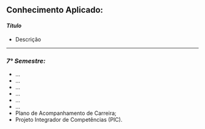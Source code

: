 ## **Conhecimento Aplicado:**

#### ***Título***
- Descrição

<hr>

### ***7° Semestre:***
- ...
- ...
- ...
- ...
- ...
- ...
- Plano de Acompanhamento de Carreira;
- Projeto Integrador de Competências (PIC).
